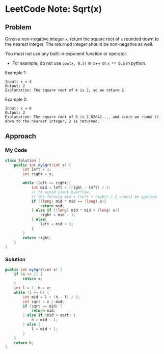 # LeetCode Note: Sqrt(x)

## Problem 

Given a non-negative integer `x`, return the square root of `x` rounded down to the nearest integer. The returned integer should be non-negative as well.

You must not use any built-in exponent function or operator.

* For example, do not use `pow(x, 0.5)` in c++ or `x ** 0.5` in python.
 

Example 1:
```
Input: x = 4
Output: 2
Explanation: The square root of 4 is 2, so we return 2.
```

Example 2:
```
Input: x = 8
Output: 2
Explanation: The square root of 8 is 2.82842..., and since we round it down to the nearest integer, 2 is returned.
```


## Approach

### My Code

```java
class Solution {
    public int mySqrt(int x) {
        int left = 1;
        int right = x;

        while (left <= right){
            int mid = left + (right - left) / 2; 
            // to avoid stack overflow, 
            // the formula mid = (left + right) / 2 cannot be applied
            if ((long) mid * mid == (long) x){
                return mid;
            } else if ((long) mid * mid > (long) x){
                right = mid - 1;
            } else{
                left = mid + 1;
            }
        }
        return right;
    }
}
```

### Solution

```java
public int mySqrt(int x) {
    if (x <= 1) {
        return x;
    }
    int l = 1, h = x;
    while (l <= h) {
        int mid = l + (h - l) / 2;
        int sqrt = x / mid;
        if (sqrt == mid) {
            return mid;
        } else if (mid > sqrt) {
            h = mid - 1;
        } else {
            l = mid + 1;
        }
    }
    return h;
}
```
